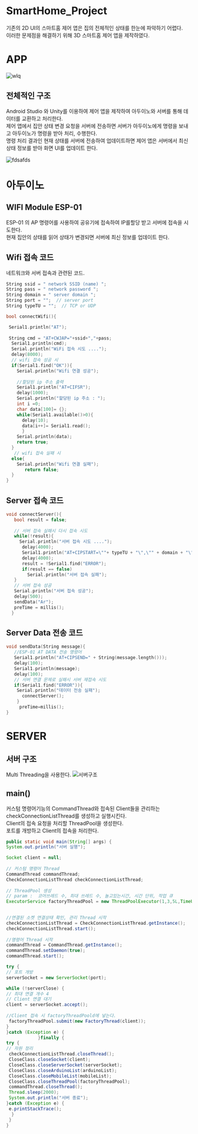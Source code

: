 # SmartHome_Project
기존의 2D UI의 스마트홈 제어 앱은 집의 전체적인 상태를 한눈에 파악하기 어렵다.  
이러한 문제점을 해결하기 위해 3D 스마트홈 제어 앱을 제작하였다.

# APP 
![wlq](https://user-images.githubusercontent.com/81062639/140068495-4384d1ed-2fe8-4b1e-92de-25c93afce646.PNG)

## 전체적인 구조
Android Studio 와 Unity를 이용하여 제어 앱을 제작하여 아두이노와 서버를 통해 데이터를 교환하고 처리한다.     
제어 앱에서 집안 상태 변경 요청을 서버에 전송하면 서버가 아두이노에게 명령을 보내고 아두이노가 명령을 받아 처리, 수행한다.  
명령 처리 결과인 현재 상태를 서버에 전송하여 업데이트하면 제어 앱은 서버에서 최신 상태 정보를 받아 화면 UI를 업데이트 한다.  

![fdsafds](https://user-images.githubusercontent.com/81062639/140278085-a8a7f8b5-87b0-4d57-b037-c9d9b1c21da5.PNG)



# 아두이노  
## WIFI Module ESP-01  
ESP-01 의 AP 명령어를 사용하여 공유기에 접속하여 IP를할당 받고 서버에 접속을 시도한다.    
현재 집안의 상태를 읽어 상태가 변경되면 서버에 최신 정보를 업데이트 한다.  


## Wifi 접속 코드
네트워크와 서버 접속과 관련된 코드.

```c
String ssid = " network SSID (name) "; 
String pass = " network password ";     
String domain = " server domain "; 
String port = "";  // server port
String typeTU = "";  // TCP or UDP

bool connectWifi(){

 Serial1.println("AT");
 
 String cmd = "AT+CWJAP="+ssid+","+pass;
  Serial1.println(cmd);
  Serial.println("WiFi 접속 시도 ....");
  delay(8000);
  // wifi 접속 성공 시
  if(Serial1.find("OK")){
    Serial.println("Wifi 연결 성공");  
    
    //할당된 ip 주소 출력
    Serial1.println("AT+CIFSR");
    delay(1000);
    Serial.println("할당된 ip 주소 : ");
    int i =0;
    char data[100]= {}; 
    while(Serial1.available()>0){
      delay(10);
      data[i++]= Serial1.read();
      }
    Serial.println(data); 
    return true;    
  }
   // wifi 접속 실패 시
  else{
    Serial.println("Wifi 연결 실패");
       return false;
  }
}
```
## Server 접속 코드
```c
void connectServer(){
   bool result = false;
   
   // 서버 접속 실패시 다시 접속 시도
   while(!result){
     Serial.println("서버 접속 시도 ....");
      delay(4000);      
      Serial1.println("AT+CIPSTART=\""+ typeTU + "\",\"" + domain + "\"," + port);
      delay(4000);
      result = !Serial1.find("ERROR");
      if(result == false)
        Serial.println("서버 접속 실패");
   } 
   // 서버 접속 성공
   Serial.println("서버 접속 성공");
   delay(500);
   sendData("Ar");
   preTime = millis();  
  }
```
## Server Data 전송 코드
```c
void sendData(String message){   
   //ESP-01 AT DATA 전송 명령어 
   Serial1.println("AT+CIPSEND=" + String(message.length()));
   delay(100);
   Serial1.println(message);
   delay(100);
   // 서버 연결 문제로 실패시 서버 재접속 시도
   if(Serial1.find("ERROR")){
    Serial.println("데이터 전송 실패");
      connectServer();
    }
     preTime=millis();
}
```

# SERVER

## 서버 구조
Multi Threading을 사용한다. 
![서버구조](https://user-images.githubusercontent.com/81062639/140278490-f4a0ea3d-eff8-45e6-b6af-488835f89837.png)   

  
  
## main()
커스텀 명령어기능의 CommandThread와 접속된 Client들을 관리하는 	checkConnectionListThread를 생성하고 실행시킨다.  
Client의 접속 요청을 처리할 ThreadPool을 생성한다.  
포트를 개방하고 Client의 접속을 처리한다.  



```java
public static void main(String[] args) {
System.out.println("서버 실행");

Socket client = null;
		
// 커스텀 명령어 Thread
CommandThread commandThread;
CheckConnectionListThread checkConnectionListThread;
  
// ThreadPool 생성
// param :  코어쓰레드 수, 최대 쓰레드 수, 놀고있는시간, 시간 단위, 작업 큐  
ExecutorService factoryThreadPool = new ThreadPoolExecutor(1,3,5L,TimeUnit.MINUTES,new SynchronousQueue<Runnable>());

		
//연결된 소켓 연결상태 확인, 관리 Thread 시작
checkConnectionListThread = CheckConnectionListThread.getInstance();
checkConnectionListThread.start();
  
//명령어 Thread 시작
commandThread = CommandThread.getInstance();
commandThread.setDaemon(true);
commandThread.start();

try {
// 포트 개방
serverSocket = new ServerSocket(port);

while (!serverClose) {
// 최대 연결 개수 4			
// Client 연결 대기
client = serverSocket.accept();
 
//Client 접속 시 factoryThreadPoold에 넣는다.
 factoryThreadPool.submit(new FactoryThread(client));
}
}catch (Exception e) {
			}finally {
try {
// 자원 정리  
 checkConnectionListThread.closeThread();
 CloseClass.closeSocket(client);
 CloseClass.closeServerSocket(serverSocket);				
 CloseClass.closeArduinoList(arduinoList);
 CloseClass.closeMobileList(mobileList);
 CloseClass.closeThreadPool(factoryThreadPool);				
 commandThread.closeThread();			
 Thread.sleep(2000);
 System.out.println("서버 종료");
}catch (Exception e) {
 e.printStackTrace();
  }
 }
}
```


